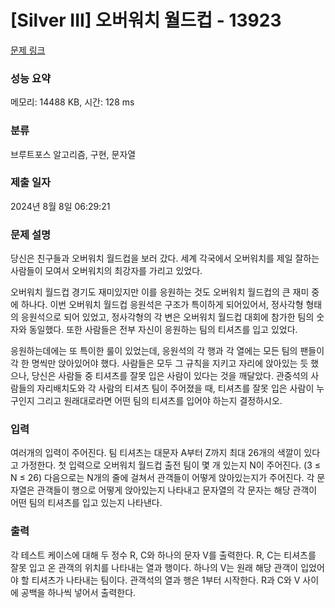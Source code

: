 # [Silver III] 오버워치 월드컵 - 13923 

[문제 링크](https://www.acmicpc.net/problem/13923) 

### 성능 요약

메모리: 14488 KB, 시간: 128 ms

### 분류

브루트포스 알고리즘, 구현, 문자열

### 제출 일자

2024년 8월 8일 06:29:21

### 문제 설명

<p>당신은 친구들과 오버워치 월드컵을 보러 갔다. 세계 각국에서 오버워치를 제일 잘하는 사람들이 모여서 오버워치의 최강자를 가리고 있었다.</p>

<p>오버워치 월드컵 경기도 재미있지만 이를 응원하는 것도 오버워치 월드컵의 큰 재미 중에 하나다. 이번 오버워치 월드컵 응원석은 구조가 특이하게 되어있어서, 정사각형 형태의 응원석으로 되어 있었고, 정사각형의 각 변은 오버워치 월드컵 대회에 참가한 팀의 숫자와 동일했다. 또한 사람들은 전부 자신이 응원하는 팀의 티셔츠를 입고 있었다.</p>

<p>응원하는데에는 또 특이한 룰이 있었는데, 응원석의 각 행과 각 열에는 모든 팀의 팬들이 각 한 명씩만 앉아있어야 했다. 사람들은 모두 그 규칙을 지키고 자리에 앉아있는 듯 했으나, 당신은 사람들 중 티셔츠를 잘못 입은 사람이 있다는 것을 깨달았다. 관중석의 사람들의 자리배치도와 각 사람의 티셔츠 팀이 주어졌을 때, 티셔츠를 잘못 입은 사람이 누구인지 그리고 원래대로라면 어떤 팀의 티셔츠를 입어야 하는지 결정하시오.</p>

### 입력 

 <p>여러개의 입력이 주어진다. 팀 티셔츠는 대문자 A부터 Z까지 최대 26개의 색깔이 있다고 가정한다. 첫 입력으로 오버워치 월드컵 출전 팀이 몇 개 있는지 N이 주어진다. (3 ≤ N ≤ 26)  다음으로는 N개의 줄에 걸쳐서 관객들이 어떻게 앉아있는지가 주어진다. 각 문자열은 관객들이 행으로 어떻게 앉아있는지 나타내고 문자열의 각 문자는 해당 관객이 어떤 팀의 티셔츠를 입고 있는지 나타낸다.</p>

### 출력 

 <p>각 테스트 케이스에 대해 두 정수 R, C와 하나의 문자 V를 출력한다. R, C는 티셔츠를 잘못 입고 온 관객의 위치를 나타내는 열과 행이다. 하나의 V는 원래 해당 관객이 입었어야 할 티셔츠가 나타내는 팀이다. 관객석의 열과 행은 1부터 시작한다. R과 C와 V 사이에 공백을 하나씩 넣어서 출력한다. </p>

